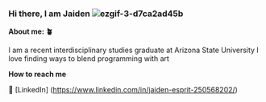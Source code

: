 ### Hi there, I am Jaiden ![ezgif-3-d7ca2ad45b](https://user-images.githubusercontent.com/8977333/147840202-16d1be92-1bfe-4656-89c5-7f11a5de6183.gif)


**About me: 🪴**

I am a recent interdisciplinary studies graduate at Arizona State University
I love finding ways to blend programming with art

**How to reach me**

💌 [LinkedIn] (https://www.linkedin.com/in/jaiden-esprit-250568202/)
